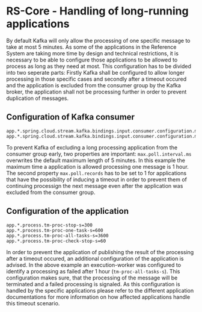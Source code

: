 # RS-Core - Handling of long-running applications

By default Kafka will only allow the processing of one specific message to take at most 5 minutes. As some of the applications in the Reference System are taking more time by design and technical restrictions, it is necessary to be able to configure those applications to be allowed to process as long as they need at most. This configuration has to be divided into two seperate parts: Firstly Kafka shall be configured to allow longer processing in those specific cases and secondly after a timeout occured and the application is excluded from the consumer group by the Kafka broker, the application shall not be processing further in order to prevent duplication of messages.

## Configuration of Kafka consumer

```
app.*.spring.cloud.stream.kafka.bindings.input.consumer.configuration.max.poll.records=1
app.*.spring.cloud.stream.kafka.bindings.input.consumer.configuration.max.poll.interval.ms=3600000
```

To prevent Kafka of excluding a long processing application from the consumer group early, two properties are important: 
``max.poll.interval.ms`` overwrites the default maximum length of 5 minutes. In this example the maximum time a application is allowed processing one message is 1 hour. The second property ``max.poll.records`` has to be set to 1 for applications that have the possibility of inducing a timeout in order to prevent them of continuing processign the next message even after the application was excluded from the consumer group. 

## Configuration of the application

```
app.*.process.tm-proc-stop-s=300
app.*.process.tm-proc-one-task-s=600
app.*.process.tm-proc-all-tasks-s=3600
app.*.process.tm-proc-check-stop-s=60
```

In order to prevent the application of publishing the result of the processing after a timeout occured, an additional configuration of the application is advised. In the above example an execution-worker was configured to identify a processing as failed after 1 hour (``tm-proc-all-tasks-s``). This configuration makes sure, that the processing of the message will be terminated and a failed processing is signaled. As this configuration is handled by the specific applications please refer to the different application documentations for more information on how affected applications handle this timeout scenario.